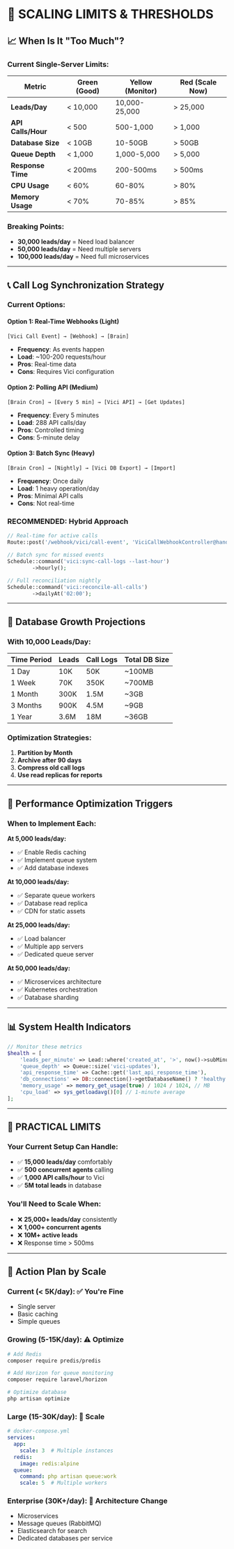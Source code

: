 # 🚨 SCALING LIMITS & THRESHOLDS

## 📈 **When Is It "Too Much"?**

### **Current Single-Server Limits:**

| Metric | Green (Good) | Yellow (Monitor) | Red (Scale Now) |
|--------|-------------|------------------|-----------------|
| **Leads/Day** | < 10,000 | 10,000-25,000 | > 25,000 |
| **API Calls/Hour** | < 500 | 500-1,000 | > 1,000 |
| **Database Size** | < 10GB | 10-50GB | > 50GB |
| **Queue Depth** | < 1,000 | 1,000-5,000 | > 5,000 |
| **Response Time** | < 200ms | 200-500ms | > 500ms |
| **CPU Usage** | < 60% | 60-80% | > 80% |
| **Memory Usage** | < 70% | 70-85% | > 85% |

### **Breaking Points:**
- **30,000 leads/day** = Need load balancer
- **50,000 leads/day** = Need multiple servers
- **100,000 leads/day** = Need full microservices

---

## 📞 **Call Log Synchronization Strategy**

### **Current Options:**

#### **Option 1: Real-Time Webhooks (Light)**
```
[Vici Call Event] → [Webhook] → [Brain]
```
- **Frequency**: As events happen
- **Load**: ~100-200 requests/hour
- **Pros**: Real-time data
- **Cons**: Requires Vici configuration

#### **Option 2: Polling API (Medium)**
```
[Brain Cron] → [Every 5 min] → [Vici API] → [Get Updates]
```
- **Frequency**: Every 5 minutes
- **Load**: 288 API calls/day
- **Pros**: Controlled timing
- **Cons**: 5-minute delay

#### **Option 3: Batch Sync (Heavy)**
```
[Brain Cron] → [Nightly] → [Vici DB Export] → [Import]
```
- **Frequency**: Once daily
- **Load**: 1 heavy operation/day
- **Pros**: Minimal API calls
- **Cons**: Not real-time

### **RECOMMENDED: Hybrid Approach**
```php
// Real-time for active calls
Route::post('/webhook/vici/call-event', 'ViciCallWebhookController@handle');

// Batch sync for missed events
Schedule::command('vici:sync-call-logs --last-hour')
        ->hourly();

// Full reconciliation nightly
Schedule::command('vici:reconcile-all-calls')
        ->dailyAt('02:00');
```

---

## 💾 **Database Growth Projections**

### **With 10,000 Leads/Day:**
| Time Period | Leads | Call Logs | Total DB Size |
|------------|-------|-----------|---------------|
| 1 Day | 10K | 50K | ~100MB |
| 1 Week | 70K | 350K | ~700MB |
| 1 Month | 300K | 1.5M | ~3GB |
| 3 Months | 900K | 4.5M | ~9GB |
| 1 Year | 3.6M | 18M | ~36GB |

### **Optimization Strategies:**
1. **Partition by Month**
2. **Archive after 90 days**
3. **Compress old call logs**
4. **Use read replicas for reports**

---

## 🔧 **Performance Optimization Triggers**

### **When to Implement Each:**

**At 5,000 leads/day:**
- ✅ Enable Redis caching
- ✅ Implement queue system
- ✅ Add database indexes

**At 10,000 leads/day:**
- ✅ Separate queue workers
- ✅ Database read replica
- ✅ CDN for static assets

**At 25,000 leads/day:**
- ✅ Load balancer
- ✅ Multiple app servers
- ✅ Dedicated queue server

**At 50,000 leads/day:**
- ✅ Microservices architecture
- ✅ Kubernetes orchestration
- ✅ Database sharding

---

## 📊 **System Health Indicators**

```php
// Monitor these metrics
$health = [
    'leads_per_minute' => Lead::where('created_at', '>', now()->subMinute())->count(),
    'queue_depth' => Queue::size('vici-updates'),
    'api_response_time' => Cache::get('last_api_response_time'),
    'db_connections' => DB::connection()->getDatabaseName() ? 'healthy' : 'unhealthy',
    'memory_usage' => memory_get_usage(true) / 1024 / 1024, // MB
    'cpu_load' => sys_getloadavg()[0] // 1-minute average
];
```

---

## 🎯 **PRACTICAL LIMITS**

### **Your Current Setup Can Handle:**
- ✅ **15,000 leads/day** comfortably
- ✅ **500 concurrent agents** calling
- ✅ **1,000 API calls/hour** to Vici
- ✅ **5M total leads** in database

### **You'll Need to Scale When:**
- ❌ **25,000+ leads/day** consistently
- ❌ **1,000+ concurrent agents**
- ❌ **10M+ active leads**
- ❌ Response time > 500ms

---

## 🚀 **Action Plan by Scale**

### **Current (< 5K/day)**: ✅ You're Fine
- Single server
- Basic caching
- Simple queues

### **Growing (5-15K/day)**: ⚠️ Optimize
```bash
# Add Redis
composer require predis/predis

# Add Horizon for queue monitoring
composer require laravel/horizon

# Optimize database
php artisan optimize
```

### **Large (15-30K/day)**: 🔴 Scale
```yaml
# docker-compose.yml
services:
  app:
    scale: 3  # Multiple instances
  redis:
    image: redis:alpine
  queue:
    command: php artisan queue:work
    scale: 5  # Multiple workers
```

### **Enterprise (30K+/day)**: 🚀 Architecture Change
- Microservices
- Message queues (RabbitMQ)
- Elasticsearch for search
- Dedicated databases per service
